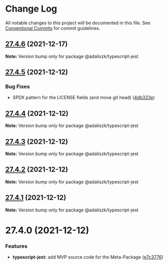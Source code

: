 # Change Log

All notable changes to this project will be documented in this file.
See [Conventional Commits](https://conventionalcommits.org) for commit guidelines.

## [27.4.6](https://github.com/adaliszk/node-toolbox/compare/@adaliszk/typescript-jest@27.4.5...@adaliszk/typescript-jest@27.4.6) (2021-12-17)

**Note:** Version bump only for package @adaliszk/typescript-jest





## [27.4.5](https://github.com/adaliszk/node-toolbox/compare/@adaliszk/typescript-jest@27.4.4...@adaliszk/typescript-jest@27.4.5) (2021-12-12)


### Bug Fixes

* SPDX pattern for the LICENSE fields (and move git head) ([4db323e](https://github.com/adaliszk/node-toolbox/commit/4db323e0cb18a4132e3f0d55b8d8ee85527dae3a))





## [27.4.4](https://github.com/adaliszk/node-toolbox/compare/@adaliszk/typescript-jest@27.4.3...@adaliszk/typescript-jest@27.4.4) (2021-12-12)

**Note:** Version bump only for package @adaliszk/typescript-jest





## [27.4.3](https://github.com/adaliszk/node-toolbox/compare/@adaliszk/typescript-jest@27.4.2...@adaliszk/typescript-jest@27.4.3) (2021-12-12)

**Note:** Version bump only for package @adaliszk/typescript-jest





## [27.4.2](https://github.com/adaliszk/node-toolbox/compare/@adaliszk/typescript-jest@27.4.1...@adaliszk/typescript-jest@27.4.2) (2021-12-12)

**Note:** Version bump only for package @adaliszk/typescript-jest





## [27.4.1](https://github.com/adaliszk/node-toolbox/compare/@adaliszk/typescript-jest@27.4.0...@adaliszk/typescript-jest@27.4.1) (2021-12-12)

**Note:** Version bump only for package @adaliszk/typescript-jest





# 27.4.0 (2021-12-12)


### Features

* **typescript-jest:** add MVP source code for the Meta-Package ([e7c3776](https://github.com/adaliszk/node-toolbox/commit/e7c3776a6c05327599808c61e9d40c46cb1c3592))
